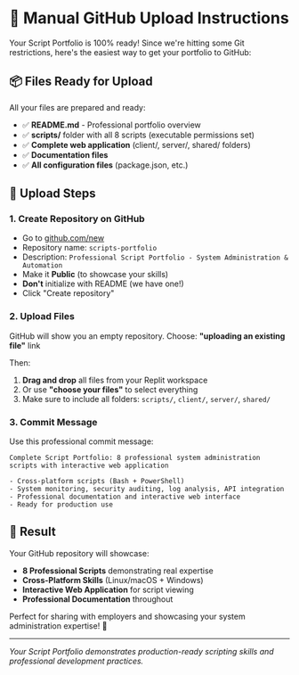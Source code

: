# 🚀 Manual GitHub Upload Instructions

Your Script Portfolio is 100% ready! Since we're hitting some Git restrictions, here's the easiest way to get your portfolio to GitHub:

## 📦 Files Ready for Upload

All your files are prepared and ready:
- ✅ **README.md** - Professional portfolio overview  
- ✅ **scripts/** folder with all 8 scripts (executable permissions set)
- ✅ **Complete web application** (client/, server/, shared/ folders)
- ✅ **Documentation files** 
- ✅ **All configuration files** (package.json, etc.)

## 🎯 Upload Steps

### 1. Create Repository on GitHub
- Go to [github.com/new](https://github.com/new)
- Repository name: `scripts-portfolio`
- Description: `Professional Script Portfolio - System Administration & Automation`
- Make it **Public** (to showcase your skills)
- **Don't** initialize with README (we have one!)
- Click "Create repository"

### 2. Upload Files
GitHub will show you an empty repository. Choose:
**"uploading an existing file"** link

Then:
1. **Drag and drop** all files from your Replit workspace
2. Or use **"choose your files"** to select everything
3. Make sure to include all folders: `scripts/`, `client/`, `server/`, `shared/`

### 3. Commit Message
Use this professional commit message:
```
Complete Script Portfolio: 8 professional system administration scripts with interactive web application

- Cross-platform scripts (Bash + PowerShell)
- System monitoring, security auditing, log analysis, API integration
- Professional documentation and interactive web interface
- Ready for production use
```

## 🌟 Result
Your GitHub repository will showcase:
- **8 Professional Scripts** demonstrating real expertise
- **Cross-Platform Skills** (Linux/macOS + Windows)
- **Interactive Web Application** for script viewing
- **Professional Documentation** throughout

Perfect for sharing with employers and showcasing your system administration expertise! 🎯

---
*Your Script Portfolio demonstrates production-ready scripting skills and professional development practices.*